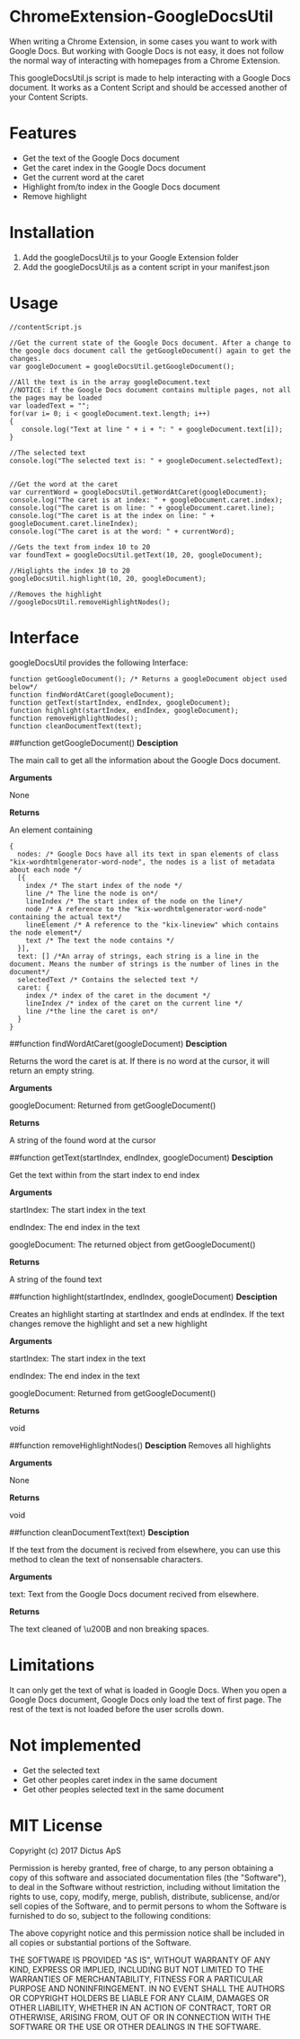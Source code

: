 # ChromeExtension-GoogleDocsUtil
When writing a Chrome Extension, in some cases you want to work with Google Docs. 
But working with Google Docs is not easy, it does not follow the normal way of interacting with homepages from a Chrome Extension. 

This googleDocsUtil.js script is made to help interacting with a Google Docs document. It works as a Content Script and should be accessed another of your Content Scripts.


# Features
- Get the text of the Google Docs document
- Get the caret index in the Google Docs document
- Get the current word at the caret
- Highlight from/to index in the Google Docs document
- Remove highlight

# Installation
1. Add the googleDocsUtil.js to your Google Extension folder
2. Add the googleDocsUtil.js as a content script in your manifest.json

# Usage

```
//contentScript.js

//Get the current state of the Google Docs document. After a change to the google docs document call the getGoogleDocument() again to get the changes.
var googleDocument = googleDocsUtil.getGoogleDocument();

//All the text is in the array googleDocument.text
//NOTICE: if the Google Docs document contains multiple pages, not all the pages may be loaded
var loadedText = "";
for(var i= 0; i < googleDocument.text.length; i++)
{
   console.log("Text at line " + i + ": " + googleDocument.text[i]);
}

//The selected text
console.log("The selected text is: " + googleDocument.selectedText);


//Get the word at the caret
var currentWord = googleDocsUtil.getWordAtCaret(googleDocument);
console.log("The caret is at index: " + googleDocument.caret.index);
console.log("The caret is on line: " + googleDocument.caret.line);
console.log("The caret is at the index on line: " + googleDocument.caret.lineIndex);
console.log("The caret is at the word: " + currentWord);

//Gets the text from index 10 to 20
var foundText = googleDocsUtil.getText(10, 20, googleDocument);

//Higlights the index 10 to 20
googleDocsUtil.highlight(10, 20, googleDocument);

//Removes the highlight
//googleDocsUtil.removeHighlightNodes();

```

# Interface
googleDocsUtil provides the following Interface: 

```
function getGoogleDocument(); /* Returns a googleDocument object used below*/
function findWordAtCaret(googleDocument);
function getText(startIndex, endIndex, googleDocument);
function highlight(startIndex, endIndex, googleDocument);
function removeHighlightNodes();
function cleanDocumentText(text);
```

##function getGoogleDocument()
**Desciption** 

The main call to get all the information about the Google Docs document.

**Arguments**

None

**Returns** 

An element containing
```
{
  nodes: /* Google Docs have all its text in span elements of class "kix-wordhtmlgenerator-word-node", the nodes is a list of metadata about each node */
  [{
    index /* The start index of the node */
	line /* The line the node is on*/
	lineIndex /* The start index of the node on the line*/
	node /* A reference to the "kix-wordhtmlgenerator-word-node" containing the actual text*/
	lineElement /* A reference to the "kix-lineview" which contains the node element*/
	text /* The text the node contains */
  }],
  text: [] /*An array of strings, each string is a line in the document. Means the number of strings is the number of lines in the document*/ 
  selectedText /* Contains the selected text */
  caret: {
    index /* index of the caret in the document */
    lineIndex /* index of the caret on the current line */
    line /*the line the caret is on*/
  }
}
```

##function findWordAtCaret(googleDocument)
**Desciption** 

Returns the word the caret is at. If there is no word at the cursor, it will return an empty string.

**Arguments** 

googleDocument: Returned from getGoogleDocument()

**Returns** 

A string of the found word at the cursor

##function getText(startIndex, endIndex, googleDocument)
**Desciption** 

Get the text within from the start index to end index

**Arguments** 

startIndex: The start index in the text

endIndex: The end index in the text

googleDocument: The returned object from getGoogleDocument() 

**Returns** 

A string of the found text


##function highlight(startIndex, endIndex, googleDocument)
**Desciption** 

Creates an highlight starting at startIndex and ends at endIndex. If the text changes remove the highlight and set a new highlight

**Arguments** 

startIndex: The start index in the text

endIndex: The end index in the text

googleDocument: Returned from getGoogleDocument()

**Returns** 

void
 
##function removeHighlightNodes()
**Desciption** 
Removes all highlights

**Arguments** 

None

**Returns** 

void

##function cleanDocumentText(text)
**Desciption** 

If the text from the document is recived from elsewhere, you can use this method to clean the text of nonsensable characters.
 
**Arguments** 

text: Text from the Google Docs document recived from elsewhere. 

**Returns** 

The text cleaned of \u200B and non breaking spaces.

# Limitations
It can only get the text of what is loaded in Google Docs. 
When you open a Google Docs document, Google Docs only load the text of first page. The rest of the text is not loaded before the user scrolls down.

# Not implemented
- Get the selected text
- Get other peoples caret index in the same document
- Get other peoples selected text in the same document

# MIT License 
Copyright (c) 2017 Dictus ApS

Permission is hereby granted, free of charge, to any person obtaining a copy
of this software and associated documentation files (the "Software"), to deal
in the Software without restriction, including without limitation the rights
to use, copy, modify, merge, publish, distribute, sublicense, and/or sell
copies of the Software, and to permit persons to whom the Software is
furnished to do so, subject to the following conditions:

The above copyright notice and this permission notice shall be included in all
copies or substantial portions of the Software.

THE SOFTWARE IS PROVIDED "AS IS", WITHOUT WARRANTY OF ANY KIND, EXPRESS OR
IMPLIED, INCLUDING BUT NOT LIMITED TO THE WARRANTIES OF MERCHANTABILITY,
FITNESS FOR A PARTICULAR PURPOSE AND NONINFRINGEMENT. IN NO EVENT SHALL THE
AUTHORS OR COPYRIGHT HOLDERS BE LIABLE FOR ANY CLAIM, DAMAGES OR OTHER
LIABILITY, WHETHER IN AN ACTION OF CONTRACT, TORT OR OTHERWISE, ARISING FROM,
OUT OF OR IN CONNECTION WITH THE SOFTWARE OR THE USE OR OTHER DEALINGS IN THE
SOFTWARE.